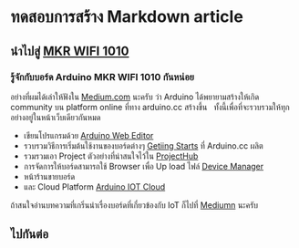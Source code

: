 # ทดสอบการสร้าง Markdown article
## นำไปสู่ [MKR WIFI 1010](https://arduitronics.github.io/articles/site/mkr1010/)
### รู้จักกับบอร์ด Arduino MKR WIFI 1010 กันหน่อย
อย่างที่ผมได้เล่าให้ฟังใน [Medium.com](https://medium.com/@mountain_a/arduino-iot-%E0%B8%A7%E0%B8%B1%E0%B8%99%E0%B8%99%E0%B8%B5%E0%B9%89%E0%B8%97%E0%B8%B3%E0%B8%AD%E0%B8%B0%E0%B9%84%E0%B8%A3%E0%B9%84%E0%B8%94%E0%B9%89%E0%B8%9A%E0%B9%89%E0%B8%B2%E0%B8%87-%E0%B8%95%E0%B8%AD%E0%B8%99%E0%B8%97%E0%B8%B5%E0%B9%88-1-%E0%B8%A0%E0%B8%B2%E0%B8%9E%E0%B8%A3%E0%B8%A7%E0%B8%A1-bf2e758a5971)   นะครับ ว่า Arduino ได้พยายามสร้างให้เกิด community บน platform online ที่ทาง arduino.cc สร้างขึ้น &nbsp; ทั้งนี้เพื่อที่จะรวบรวมให้ทุกอย่างอยู่ในหน้าเว็บเดียวกันหมด  

  - เขียนโปรแกรมด้วย [Arduino Web Editor](https://create.arduino.cc/editor/)
  - รวบรวมวิธีการเริ่มต้นใช้งานของบอร์ดต่างๆ [Getiing Starts](https://create.arduino.cc/getting-started/) ที่ Arduino.cc ผลิต  
  - รวมรวมเอา Project ตัวอย่างที่น่าสนใจไว้ใน [ProjectHub](https://create.arduino.cc/projecthub)  
  - การจัดการให้บอร์ดสามารถใช้ Browser เพื่อ Up load ไฟล์ [Device Manager](https://create.arduino.cc/devices/)  
  - หน้าร้านขายบอร์ด
  - และ Cloud Platform [Arduino IOT Cloud](https://create.arduino.cc/iot/)

ถ้าสนใจอ่านบทความที่เกริ่นนำเรื่องบอร์ดที่เกี่ยวข้องกับ IoT ก็ไปที่ [Mediumn](https://medium.com/@mountain_a) นะครับ




## ไปกันต่อ
